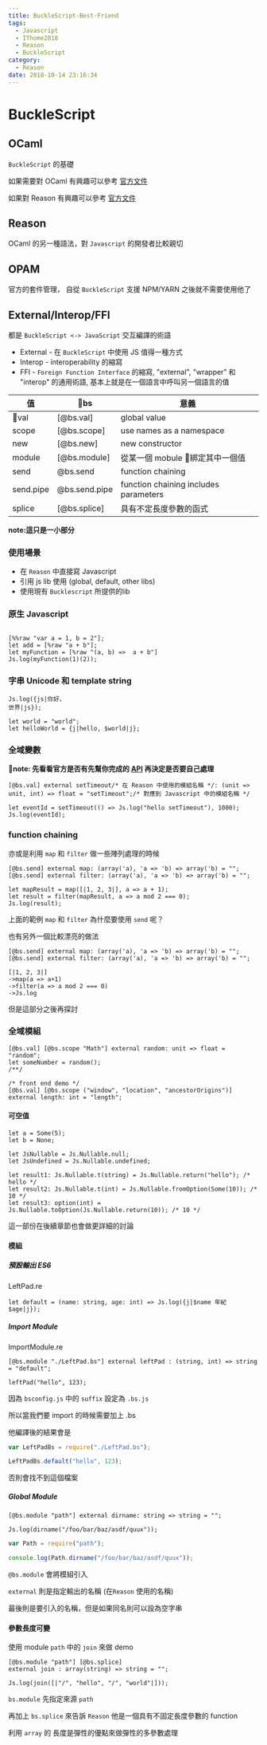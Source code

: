 ```yaml
---
title: BuckleScript-Best-Friend
tags:
  - Javascript
  - IThome2018
  - Reason
  - BuckleScript
category:
  - Reason
date: 2018-10-14 23:16:34
---
```


# BuckleScript

## OCaml

`BuckleScript` 的基礎

如果需要對 OCaml 有興趣可以參考 [官方文件](https://realworldocaml.org/)

如果對 Reason 有興趣可以參考 [官方文件](https://reasonml.github.io/)

## Reason

OCaml 的另一種語法，對 `Javascript` 的開發者比較親切

## OPAM

官方的套件管理， 自從 `BuckleScript` 支援 NPM/YARN 之後就不需要使用他了

## External/Interop/FFI

都是 `BuckleScript <-> JavaScript` 交互編譯的術語

* External - 在 `BuckleScript` 中使用 JS 值得一種方式
* Interop - interoperability 的縮寫
* FFI - `Foreign Function Interface` 的縮寫, "external", "wrapper" 和 "interop" 的通用術語, 基本上就是在一個語言中呼叫另一個語言的值

| 值 | bs | 意義 |
|---|---|---|
| val | [@bs.val]  | global value |
| scope | [@bs.scope] | use names as a namespace |
| new | [@bs.new] | new constructor |
| module | [@bs.module] | 從某一個 mobule 綁定其中一個值 |
| send | @bs.send | function chaining |
| send.pipe | @bs.send.pipe | function chaining includes parameters |
| splice | [@bs.splice] | 具有不定長度參數的函式 |

**note:這只是一小部分**

### 使用場景

* 在 `Reason` 中直接寫 Javascript
* 引用 js lib 使用 (global, default, other libs)
* 使用現有 `Bucklescript` 所提供的lib

### 原生 Javascript

```reason

[%%raw "var a = 1, b = 2"];
let add = [%raw "a + b"];
let myFunction = [%raw "(a, b) =>  a + b"]
Js.log(myFunction(1)(2));
```

### 字串 Unicode 和 template string

```reason
Js.log({js|你好，
世界|js});

let world = "world";
let helloWorld = {j|hello, $world|j};
```

### 全域變數

**note: 先看看官方是否有先幫你完成的 [API](https://reasonml.github.io/api/index.html) 再決定是否要自己處理**

```reason
[@bs.val] external setTimeout/* 在 Reason 中使用的模組名稱 */: (unit => unit, int) => float = "setTimeout";/* 對應到 Javascript 中的模組名稱 */

let eventId = setTimeout(() => Js.log("hello setTimeout"), 1000);
Js.log(eventId);
```

### function chaining

亦或是利用 `map` 和 `filter` 做一些陣列處理的時候

```reason
[@bs.send] external map: (array('a), 'a => 'b) => array('b) = "";
[@bs.send] external filter: (array('a), 'a => 'b) => array('b) = "";

let mapResult = map([|1, 2, 3|], a => a + 1);
let result = filter(mapResult, a => a mod 2 === 0);
Js.log(result);
```

上面的範例 `map` 和 `filter` 為什麼要使用 `send` 呢？

也有另外一個比較漂亮的做法

```reason
[@bs.send] external map: (array('a), 'a => 'b) => array('b) = "";
[@bs.send] external filter: (array('a), 'a => 'b) => array('b) = "";

[|1, 2, 3|]
->map(a => a+1)
->filter(a => a mod 2 === 0)
->Js.log
```

但是這部分之後再探討

### 全域模組

```reason
[@bs.val] [@bs.scope "Math"] external random: unit => float = "random";
let someNumber = random();
/**/

/* front end demo */
[@bs.val] [@bs.scope ("window", "location", "ancestorOrigins")] external length: int = "length";
```

#### 可空值

```reason
let a = Some(5);
let b = None;
```

```reason
let JsNullable = Js.Nullable.null;
let JsUndefined = Js.Nullable.undefined;

let result1: Js.Nullable.t(string) = Js.Nullable.return("hello"); /* hello */
let result2: Js.Nullable.t(int) = Js.Nullable.fromOption(Some(10)); /* 10 */
let result3: option(int) = Js.Nullable.toOption(Js.Nullable.return(10)); /* 10 */
```

這一部份在後續章節也會做更詳細的討論

#### 模組

##### 預設輸出 ES6

LeftPad.re
```reason
let default = (name: string, age: int) => Js.log({j|$name 年紀 $age|j});
```
##### Import Module
ImportModule.re
```reason
[@bs.module "./LeftPad.bs"] external leftPad : (string, int) => string = "default";

leftPad("hello", 123);
```

因為 `bsconfig.js` 中的 `suffix` 設定為 `.bs.js`

所以當我們要 import 的時候需要加上 .bs

他編譯後的結果會是
```javascript
var LeftPadBs = require("./LeftPad.bs");

LeftPadBs.default("hello", 123);
```

否則會找不到這個檔案

##### Global Module
```reason
[@bs.module "path"] external dirname: string => string = "";

Js.log(dirname("/foo/bar/baz/asdf/quux"));
```

```javascript
var Path = require("path");

console.log(Path.dirname("/foo/bar/baz/asdf/quux"));
```

`@bs.module` 會將模組引入

`external` 則是指定輸出的名稱 (在`Reason` 使用的名稱)

最後則是要引入的名稱，但是如果同名則可以設為空字串

#### 參數長度可變

使用 module `path` 中的 `join` 來做 demo

```reason
[@bs.module "path"] [@bs.splice]
external join : array(string) => string = "";

Js.log(join([|"/", "hello", "/", "world"|]));
```

`bs.module` 先指定來源 `path`

再加上 `bs.splice` 來告訴 `Reason` 他是一個具有不固定長度參數的 function

利用 `array` 的 長度是彈性的優點來做彈性的多參數處理

